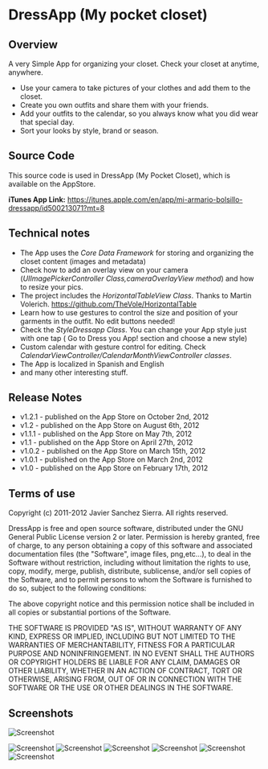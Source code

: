 DressApp (My pocket closet)
=============================


## Overview

A very Simple App for organizing your closet. Check your closet at anytime, anywhere.

* Use your camera to take pictures of your clothes and add them to the closet.
* Create you own outfits and share them with your friends.
* Add your outfits to the calendar, so you always know what you did wear that special day.
* Sort your looks by style, brand or season.

## Source Code

This source code is used in DressApp (My Pocket Closet), which is available on the AppStore.

**iTunes App Link:**   https://itunes.apple.com/en/app/mi-armario-bolsillo-dressapp/id500213071?mt=8

## Technical notes

* The App uses the *Core Data Framework* for storing and organizing the closet content (images and metadata)
* Check how to add an overlay view on your camera  (*UIImagePickerController Class,cameraOverlayView method*) and how to resize your pics. 
* The project includes the *HorizontalTableView Class*.  Thanks to Martin Volerich.   https://github.com/TheVole/HorizontalTable
* Learn how to use gestures to control the size and position of your garments in the outfit. No edit buttons needed!
* Check the *StyleDressapp Class*. You can change your App style just with one tap ( Go to  Dress you App!  section and choose a new style)
* Custom calendar with gesture control for editing. Check *CalendarViewController/CalendarMonthViewController classes*. 
* The App is localized in Spanish and English
* and many other interesting stuff.


## Release Notes

* v1.2.1 - published on the App Store  on October 2nd, 2012
* v1.2 - published on the App Store  on August 6th, 2012
* v1.1.1 - published on the App Store  on May 7th, 2012
* v1.1 - published on the App Store  on April 27th, 2012
* v1.0.2 - published on the App Store  on March 15th, 2012
* v1.0.1 - published on the App Store  on March 2nd, 2012
* v1.0 - published on the App Store  on February 17th, 2012


## Terms of use

Copyright (c) 2011-2012 Javier Sanchez Sierra. All rights reserved.

DressApp is free and open source software, distributed under the GNU General Public License version 2 or later. 
Permission is hereby granted, free of charge, to any person obtaining a copy of this software and associated
documentation files (the "Software", image files, png,etc...), to deal in the Software without restriction, including without
limitation the rights to use, copy, modify, merge, publish, distribute, sublicense, and/or sell copies of
the Software, and to permit persons to whom the Software is furnished to do so, subject to the following
conditions:

The above copyright notice and this permission notice shall be included in all copies or substantial
portions of the Software.

THE SOFTWARE IS PROVIDED "AS IS", WITHOUT WARRANTY OF ANY KIND, EXPRESS OR IMPLIED, INCLUDING BUT NOT
LIMITED TO THE WARRANTIES OF MERCHANTABILITY, FITNESS FOR A PARTICULAR PURPOSE AND NONINFRINGEMENT. IN NO
EVENT SHALL THE AUTHORS OR COPYRIGHT HOLDERS BE LIABLE FOR ANY CLAIM, DAMAGES OR OTHER LIABILITY, WHETHER IN
AN ACTION OF CONTRACT, TORT OR OTHERWISE, ARISING FROM, OUT OF OR IN CONNECTION WITH THE SOFTWARE OR THE USE
OR OTHER DEALINGS IN THE SOFTWARE.


## Screenshots

![Screenshot](https://raw.github.com/jsanchezsierra/DressApp/master/screenshots/screenshotLow1.jpg)
  
![Screenshot](https://raw.github.com/jsanchezsierra/DressApp/master/screenshots/screenshotLow2.jpg)
![Screenshot](https://raw.github.com/jsanchezsierra/DressApp/master/screenshots/screenshotLow3.jpg)
![Screenshot](https://raw.github.com/jsanchezsierra/DressApp/master/screenshots/screenshotLow4.jpg)
![Screenshot](https://raw.github.com/jsanchezsierra/DressApp/master/screenshots/screenshotLow5.jpg)
![Screenshot](https://raw.github.com/jsanchezsierra/DressApp/master/screenshots/screenshotLow6.jpg)
![Screenshot](https://raw.github.com/jsanchezsierra/DressApp/master/screenshots/screenshotLow7.jpg)

